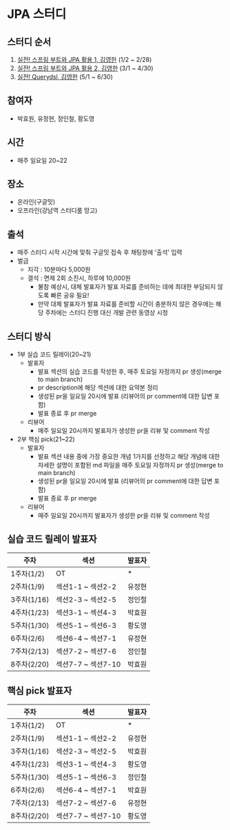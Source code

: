 # JPA 스터디

## 스터디 순서
1. [실전! 스프링 부트와 JPA 활용 1, 김영한](https://www.inflearn.com/course/%EC%8A%A4%ED%94%84%EB%A7%81%EB%B6%80%ED%8A%B8-JPA-%ED%99%9C%EC%9A%A9-1) (1/2 ~ 2/28)
2. [실전! 스프링 부트와 JPA 활용 2, 김영한](https://www.inflearn.com/course/%EC%8A%A4%ED%94%84%EB%A7%81%EB%B6%80%ED%8A%B8-JPA-API%EA%B0%9C%EB%B0%9C-%EC%84%B1%EB%8A%A5%EC%B5%9C%EC%A0%81%ED%99%94) (3/1 ~ 4/30)
3. [실전! Querydsl, 김영한](https://www.inflearn.com/course/Querydsl-%EC%8B%A4%EC%A0%84) (5/1 ~ 6/30)

## 참여자
- 박효원, 유정현, 정인철, 황도영

## 시간
- 매주 일요일 20~22

## 장소
- 온라인(구글밋)
- 오프라인(강남역 스터디룸 망고)

## 출석
- 매주 스터디 시작 시간에 맞춰 구글밋 접속 후 채팅창에 '출석' 입력
- 벌금
  - 지각 : 10분마다 5,000원
  - 결석 : 면제 2회 소진시, 하루에 10,000원
    - 불참 예상시, 대체 발표자가 발표 자료를 준비하는 데에 최대한 부담되지 않도록 빠른 공유 필요!
    - 만약 대체 발표자가 발표 자료를 준비할 시간이 충분하지 않은 경우에는 해당 주차에는 스터디 진행 대신 개발 관련 동영상 시청

## 스터디 방식
- 1부 실습 코드 릴레이(20~21)
  - 발표자
    - 발표 섹션의 실습 코드를 작성한 후, 매주 토요일 자정까지 pr 생성(merge to main branch)
    - pr description에 해당 섹션에 대한 요약본 정리
    - 생성된 pr을 일요일 20시에 발표 (리뷰어의 pr comment에 대한 답변 포함)
    - 발표 종료 후 pr merge
  - 리뷰어
    - 매주 일요일 20시까지 발표자가 생성한 pr을 리뷰 및 comment 작성
- 2부 핵심 pick(21~22)
  - 발표자
    - 발표 섹션 내용 중에 가장 중요한 개념 1가지를 선정하고 해당 개념에 대한 자세한 설명이 포함된 md 파일을 매주 토요일 자정까지 pr 생성(merge to main branch)
    - 생성된 pr을 일요일 20시에 발표 (리뷰어의 pr comment에 대한 답변 포함)
    - 발표 종료 후 pr merge
  - 리뷰어
    - 매주 일요일 20시까지 발표자가 생성한 pr을 리뷰 및 comment 작성

## 실습 코드 릴레이 발표자
|주차|섹션|발표자|
|------|---|---|
|1주차(1/2)|OT|*|
|2주차(1/9)|섹션1-1 ~ 섹션2-2|유정현|
|3주차(1/16)|섹션2-3 ~ 섹션2-5|정인철|
|4주차(1/23)|섹션3-1 ~ 섹션4-3|박효원|
|5주차(1/30)|섹션5-1 ~ 섹션6-3|황도영|
|6주차(2/6)|섹션6-4 ~ 섹션7-1|유정현|
|7주차(2/13)|섹션7-2 ~ 섹션7-6|정인철|
|8주차(2/20)|섹션7-7 ~ 섹션7-10|박효원|

## 핵심 pick 발표자
|주차|섹션|발표자|
|------|---|---|
|1주차(1/2)|OT|*|
|2주차(1/9)|섹션1-1 ~ 섹션2-2|유정현|
|3주차(1/16)|섹션2-3 ~ 섹션2-5|박효원|
|4주차(1/23)|섹션3-1 ~ 섹션4-3|황도영|
|5주차(1/30)|섹션5-1 ~ 섹션6-3|정인철|
|6주차(2/6)|섹션6-4 ~ 섹션7-1|박효원|
|7주차(2/13)|섹션7-2 ~ 섹션7-6|유정현|
|8주차(2/20)|섹션7-7 ~ 섹션7-10|황도영|
